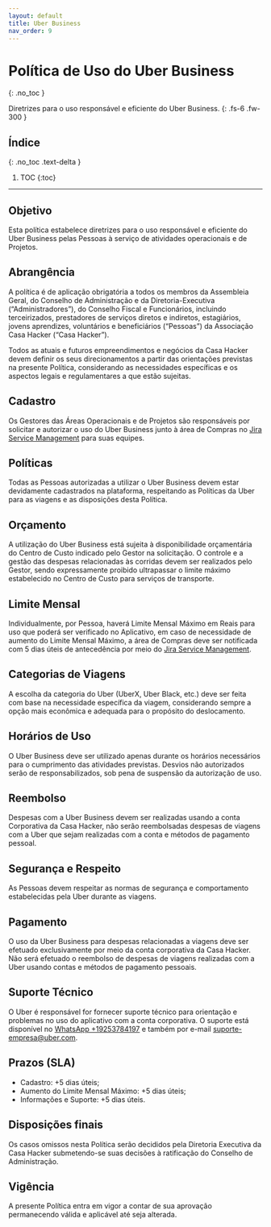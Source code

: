 ```yaml
---
layout: default
title: Uber Business
nav_order: 9
---
```

# Política de Uso do Uber Business
{: .no_toc }

Diretrizes para o uso responsável e eficiente do Uber Business.
{: .fs-6 .fw-300 }

## Índice
{: .no_toc .text-delta }

1. TOC
{:toc}

---
## Objetivo
Esta política estabelece diretrizes para o uso responsável e eficiente do Uber Business pelas Pessoas à serviço de atividades operacionais e de Projetos.

## Abrangência
A política é de aplicação obrigatória a todos os membros da Assembleia Geral, do Conselho de Administração e da Diretoria-Executiva (“Administradores”), do Conselho Fiscal e Funcionários, incluindo terceirizados, prestadores de serviços diretos e indiretos, estagiários, jovens aprendizes, voluntários e beneficiários (“Pessoas”) da Associação Casa Hacker (“Casa Hacker”).

Todos as atuais e futuros empreendimentos e negócios da Casa Hacker devem definir os seus direcionamentos a partir das orientações previstas na presente Política, considerando as necessidades específicas e os aspectos legais e regulamentares a que estão sujeitas.

## Cadastro
Os Gestores das Áreas Operacionais e de Projetos são responsáveis por solicitar e autorizar o uso do Uber Business junto à área de Compras no [Jira Service Management](https://jira.casahacker.org/servicedesk/customer/user/login?destination=portals) para suas equipes.

## Políticas
Todas as Pessoas autorizadas a utilizar o Uber Business devem estar devidamente cadastrados na plataforma, respeitando as Políticas da Uber para as viagens e as disposições desta Política.

## Orçamento
A utilização do Uber Business está sujeita à disponibilidade orçamentária do Centro de Custo indicado pelo Gestor na solicitação. O controle e a gestão das despesas relacionadas às corridas devem ser realizados pelo Gestor, sendo expressamente proibido ultrapassar o limite máximo estabelecido no Centro de Custo para serviços de transporte.

## Limite Mensal
Individualmente, por Pessoa, haverá Limite Mensal Máximo em Reais para uso que poderá ser verificado no Aplicativo, em caso de necessidade de aumento do Limite Mensal Máximo, a área de Compras deve ser notificada com 5 dias úteis de antecedência por meio do [Jira Service Management](https://jira.casahacker.org/servicedesk/customer/user/login?destination=portals).

## Categorias de Viagens
A escolha da categoria do Uber (UberX, Uber Black, etc.) deve ser feita com base na necessidade específica da viagem, considerando sempre a opção mais econômica e adequada para o propósito do deslocamento.

## Horários de Uso
O Uber Business deve ser utilizado apenas durante os horários necessários para o cumprimento das atividades previstas. Desvios não autorizados serão de responsabilizados, sob pena de suspensão da autorização de uso.

## Reembolso
Despesas com a Uber Business devem ser realizadas usando a conta Corporativa da Casa Hacker, não serão reembolsadas despesas de viagens com a Uber que sejam realizadas com a conta e métodos de pagamento pessoal.

## Segurança e Respeito
As Pessoas devem respeitar as normas de segurança e comportamento estabelecidas pela Uber durante as viagens.

## Pagamento
O uso da Uber Business para despesas relacionadas a viagens deve ser efetuado exclusivamente por meio da conta corporativa da Casa Hacker. Não será efetuado o reembolso de despesas de viagens realizadas com a Uber usando contas e métodos de pagamento pessoais.

## Suporte Técnico
O Uber é responsável for fornecer suporte técnico para orientação e problemas no uso do aplicativo com a conta corporativa. O suporte está disponível no [WhatsApp +19253784197](https://wa.me/19253784197) e também por e-mail [suporte-empresa@uber.com](suporte-empresa@uber.com).

## Prazos (SLA)
- Cadastro: +5 dias úteis;
- Aumento do Limite Mensal Máximo: +5 dias úteis;
- Informações e Suporte: +5 dias úteis.

## Disposições finais
Os casos omissos nesta Política serão decididos pela Diretoria Executiva da Casa Hacker submetendo-se suas decisões à ratificação do Conselho de Administração.

## Vigência
A presente Política entra em vigor a contar de sua aprovação permanecendo válida e aplicável até seja alterada.

